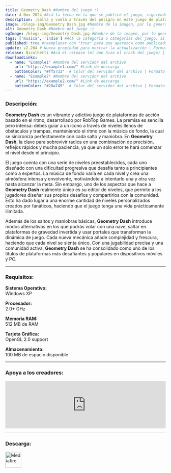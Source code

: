 ```yaml
---
title: Geometry Dash #Nombre del juego :)
date: 4 Nov 2024 #Acá la fecha en la que se publicó el juego, siguiendo este formato: Dia "30", Mes "Oct", Año "2024" = como debe quedar: 30 Oct 2024
description: ¡Salta y vuela a través del peligro en este juego de plataformas de acción basado en el ritmo! #Acá una mini descripción del juego
image: /blogs-img/Geometry Dash.jpg #Nombre de la imagen, por lo general es exactamente el mismo nombre que el juego excluyendo lo ":" (Dos puntos)
alt: Geometry Dash #Nombre del juego :)
ogImage: /blogs-img/Geometry Dash.jpg #Nombre de la imagen, por lo general es exactamente el mismo nombre que el juego excluyendo lo ":" (Dos puntos)
tags: ['musica', 'indie'] #Acá la categoría o categorías del juego, si es más de una se coloca en este formato: ['categoría1', 'categoría2']
published: true #reemplazar con "true" para que aparezca como publicado
update: v2.204 # Nueva propiedad para mostrar la actualización | Formato: v1.0.0
release: Nicolhetti #Acá el release (el que hizo el crack del juego) | Formato: Nicolhetti
downloadLinks:
  - name: "Example1" #Nombre del servidor del archivo
    url: "https://example1.com/" #Link de descarga
    buttonColor: "#ff5733"  # Color del servidor del archivo | Formato hexadecimal | MediaFire: #0171F0 | Buzzheavier: #FF6600 |
  - name: "Example2" #Nombre del servidor del archivo
    url: "https://example2.com/" #Link de descarga
    buttonColor: "#28a745"  # Color del servidor del archivo | Formato hexadecimal | MediaFire: #0171F0 | Buzzheavier: #FF6600 |
---
```


<!--En VSCode seleccionando una palabra, por ejemplo: "Geometry Dash" y apretando Ctrl+F2 se seleccionan todas las palabras iguales-->

### Descripción:
**Geometry Dash** es un vibrante y adictivo juego de plataformas de acción basado en el ritmo, desarrollado por RobTop Games. La premisa es sencilla pero intensa: debes guiar a un ícono a través de niveles llenos de obstáculos y trampas, manteniendo el ritmo con la música de fondo, la cual se sincroniza perfectamente con cada salto y maniobra. En **Geometry Dash**, la clave para sobrevivir radica en una combinación de precisión, reflejos rápidos y mucha paciencia, ya que un solo error te hará comenzar el nivel desde el principio.

El juego cuenta con una serie de niveles preestablecidos, cada uno diseñado con una dificultad progresiva que desafía tanto a principiantes como a expertos. La música de fondo varía en cada nivel y crea una atmósfera intensa y envolvente, motivándote a intentarlo una y otra vez hasta alcanzar la meta. Sin embargo, uno de los aspectos que hace a **Geometry Dash** realmente único es su editor de niveles, que permite a los jugadores diseñar sus propios desafíos y compartirlos con la comunidad. Esto ha dado lugar a una enorme cantidad de niveles personalizados creados por fanáticos, haciendo que el juego tenga una vida prácticamente ilimitada.

Además de los saltos y maniobras básicas, **Geometry Dash** introduce modos alternativos en los que podrás volar con una nave, saltar en plataformas de gravedad invertida y usar portales que transforman la dinámica de juego. Cada nueva mecánica añade complejidad y frescura, haciendo que cada nivel se sienta único. Con una jugabilidad precisa y una comunidad activa, **Geometry Dash** se ha consolidado como uno de los títulos de plataformas más desafiantes y populares en dispositivos móviles y PC.
<!--Prompt para Chat-GPT: Hazme una descripción para el juego "Geometry Dash" y cada que menciones "Geometry Dash" ponlo en negrita -->

---

### Requisitos:
**Sistema Operativo:**  
Windows XP

**Procesador:**  
2.0+ GHz

**Memoria RAM:**  
512 MB de RAM

**Tarjeta Gráfica:**  
OpenGL 2.0 support

**Almacenamiento:**  
100 MB de espacio disponible

<!--Si falta o sobra un requisito se quita o se agrega manteniendo el mismo formato-->

---

### Apoya a los creadores:
<iframe src="https://store.steampowered.com/widget/322170/" frameborder="0" style="background-color: transparent; width: 100% !important; aspect-ratio: 646 / 190;"></iframe>

<!--Reemplazar los numeros (AppID) del juego (en este caso 2668510) por el numero (AppID) correspondiente con el juego a publicar-->
<!--El AppID se encuentra en la URL del Juego en Steam-->

---

### Descarga:

[<img src="https://gist.github.com/cxmeel/0dbc95191f239b631c3874f4ccf114e2/raw/download.svg" alt="Mediafire" height="50" />](https://www.mediafire.com/file/x54qjh2lg17h6a7/Geometry_Dash.zip/file)

<!-- # se debe reemplazar por el link de descarga-->

<!--NOMBRE-DEL-SERVICIO se debe reemplazar por el servicio donde está subido el juego-->